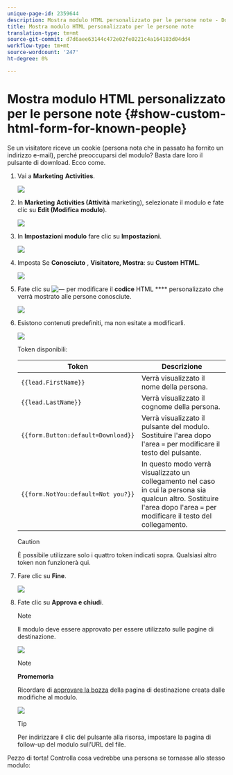 ```yaml
---
unique-page-id: 2359644
description: Mostra modulo HTML personalizzato per le persone note - Documenti Marketo - Documentazione prodotto
title: Mostra modulo HTML personalizzato per le persone note
translation-type: tm+mt
source-git-commit: d7d6aee63144c472e02fe0221c4a164183d04dd4
workflow-type: tm+mt
source-wordcount: '247'
ht-degree: 0%

---
```



# Mostra modulo HTML personalizzato per le persone note {#show-custom-html-form-for-known-people}

Se un visitatore riceve un cookie (persona nota che in passato ha fornito un indirizzo e-mail), perché preoccuparsi del modulo? Basta dare loro il pulsante di download. Ecco come.

1. Vai a **Marketing** **Activities**.

   ![](assets/login-marketing-activities-5.png)

1. In **Marketing** **Activities (Attività** marketing), selezionate il modulo e fate clic su **Edit (Modifica** **modulo**).

   ![](assets/image2014-9-15-12-3a24-3a6.png)

1. In **Impostazioni** **modulo** fare clic su **Impostazioni**.

   ![](assets/image2014-9-15-12-3a24-3a36.png)

1. Imposta Se **Conosciuto** , **Visitatore, Mostra**: su **Custom** **HTML**.

   ![](assets/image2014-9-15-12-3a24-3a59.png)

1. Fate clic su ![—](assets/image2014-9-25-14-3a1-3a26.png) per modificare il **codice** HTML **** personalizzato che verrà mostrato alle persone conosciute.

   ![](assets/image2014-9-15-12-3a25-3a38.png)

1. Esistono contenuti predefiniti, ma non esitate a modificarli.

   ![](assets/image2014-9-15-12-3a25-3a49.png)

   Token disponibili:

   | Token | Descrizione |
   |---|---|
   | `{{lead.FirstName}}` | Verrà visualizzato il nome della persona. |
   | `{{lead.LastName}}` | Verrà visualizzato il cognome della persona. |
   | `{{form.Button:default=Download}}` | Verrà visualizzato il pulsante del modulo. Sostituire l&#39;area dopo l&#39;area `=` per modificare il testo del pulsante. |
   | `{{form.NotYou:default=Not you?}}` | In questo modo verrà visualizzato un collegamento nel caso in cui la persona sia qualcun altro. Sostituire l&#39;area dopo l&#39;area `=` per modificare il testo del collegamento. |

   >[!CAUTION]
   >
   >È possibile utilizzare solo i quattro token indicati sopra. Qualsiasi altro token non funzionerà qui.

1. Fare clic su **Fine**.

   ![](assets/image2014-9-15-12-3a27-3a25.png)

1. Fate clic su **Approva e chiudi**.

   >[!NOTE]
   >
   >Il modulo deve essere approvato per essere utilizzato sulle pagine di destinazione.

   ![](assets/image2014-9-15-12-3a27-3a53.png)

   >[!NOTE]
   >
   >**Promemoria**
   >
   >
   >Ricordare di [approvare la bozza](../../../../product-docs/demand-generation/landing-pages/understanding-landing-pages/approve-unapprove-or-delete-a-landing-page.md) della pagina di destinazione creata dalle modifiche al modulo.

   ![](assets/image2014-9-15-12-3a28-3a12.png)

   >[!TIP]
   >
   >Per indirizzare il clic del pulsante alla risorsa, impostare la pagina di follow-up del modulo sull’URL del file.

Pezzo di torta! Controlla cosa vedrebbe una persona se tornasse allo stesso modulo:
